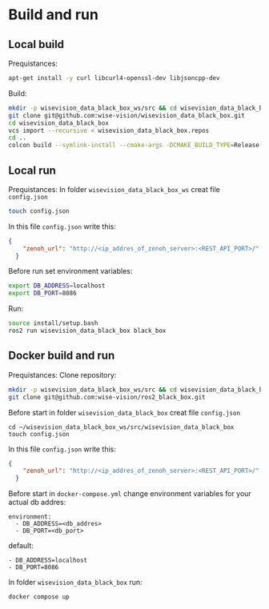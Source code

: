 # Build and run

## Local build

Prequistances:
``` bash
apt-get install -y curl libcurl4-openssl-dev libjsoncpp-dev
```

Build:
``` bash
mkdir -p wisevision_data_black_box_ws/src && cd wisevision_data_black_box_ws/src
git clone git@github.com:wise-vision/wisevision_data_black_box.git
cd wisevision_data_black_box
vcs import --recursive < wisevision_data_black_box.repos
cd ..
colcon build --symlink-install --cmake-args -DCMAKE_BUILD_TYPE=Release --packages-up-to wisevision_data_black_box
```
## Local run
Prequistances:
In folder `wisevision_data_black_box_ws` creat file `config.json`
``` bash
touch config.json
```
In this file `config.json` write this:
``` json
{
    "zenoh_url": "http://<ip_addres_of_zenoh_server>:<REST_API_PORT>/"
  }
```
Before run set environment variables:
```bash
export DB_ADDRESS=localhost
export DB_PORT=8086
```
Run:
``` bash
source install/setup.bash
ros2 run wisevision_data_black_box black_box
```


## Docker build and run
Prequistances:
Clone repository:
``` bash
mkdir -p wisevision_data_black_box_ws/src && cd wisevision_data_black_box_ws/src
git clone git@github.com:wise-vision/ros2_black_box.git
```
Before start in folder `wisevision_data_black_box` creat file `config.json`
```
cd ~/wisevision_data_black_box_ws/src/wisevision_data_black_box
touch config.json
```
In this file `config.json` write this:
``` json
{
    "zenoh_url": "http://<ip_addres_of_zenoh_server>:<REST_API_PORT>/"
  }
```
Before start in `docker-compose.yml` change environment variables for your actual db addres:
``` docker
environment:
  - DB_ADDRESS=<db_addres>
  - DB_PORT=<db_port>
```
default:
```
- DB_ADDRESS=localhost
- DB_PORT=8086
```
In folder `wisevision_data_black_box` run:
```bash
docker compose up 
```